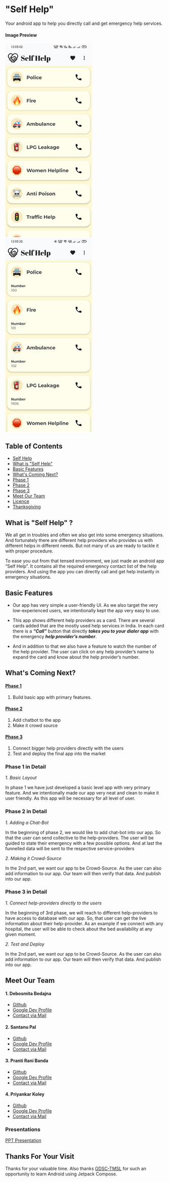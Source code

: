 # "Self Help"
Your android app to help you directly call and get emergency help services.

#### Image Preview

<p float="left">
<!-- ![ScreenShot 1 of the app](Screenshot-1.jpg) -->
<img src="Screenshot-1.jpg" alt="ScreenShot 1 of the app" width="275"/>
<!-- ![ScreenShot 2 of the app](Screenshot-2.jpg) -->
<img src="Screenshot-2.jpg" alt="ScreenShot 2 of the app" width="275"/>
</p>

## Table of Contents

- [Self Help](#Self-Help)
- [What is "Self Help"](#What-is-"Self-Help")
- [Basic Features](#Basic-Features)
- [What's Coming Next?](#What's-Coming-Next?)
- [Phase 1](#Phase-1)
- [Phase 2](#Phase-2)
- [Phase 3](#Phase-3)
- [Meet Our Team](#Meet-Our-Team)
- [Licence](LICENCE)
- [Thanksgiving](#Thanks-For-Your-Visit)


## What is "Self Help" ?
We all get in troubles and often we also get into some emergency situations. And fortunately there are different help providers who provides us with different helps in different needs. But not many of us are ready to tackle it with proper procedure.
 
To ease you out from that tensed environment, we just made an android app “Self Help”. It contains all the required emergency contact list of the help providers. And using the app you can directly call and get help instantly in emergency situations.


## Basic Features
* Our app has very simple a user-friendly UI. As we also target the very low-experienced users, we intentionally kept the app very easy to use.

* This app shows different help providers as a card. There are several cards added that are the mostly used help services in India. In each card there is a **_“Call”_** button that directly **_takes you to your dialer app_** with the emergency **_help provider’s number_**.
  
* And in addition to that we also have a feature to watch the number of the help provider. The user can click on any help provider’s name to expand the card and know about the help provider’s number.


## What's Coming Next?
#### [Phase 1](#Phase-1-in-Detail)
1. Build basic app with primary features.

#### [Phase 2](#Phase-2-in-Detail)
1. Add chatbot to the app
1. Make it crowd source

#### [Phase 3](#Phase-3-in-Detail)
1. Connect bigger help providers directly with the users
1. Test and deploy the final app into the market

### Phase 1 in Detail
_1. Basic Layout_

In phase 1 we have just developed a basic level app with very primary feature. And we intentionally made our app very neat and clean to make it user friendly. As this app will be necessary for all level of user.

### Phase 2 in Detail
_1. Adding a Chat-Bot_

In the beginning of phase 2, we would like to add chat-bot into our app. So that the user can send collective to the help-providers. The user will be guided to state their emergency with a few possible options. And at last the funnelled data will be sent to the respective service-providers

_2. Making it Crowd-Source_

In the 2nd part, we want our app to be Crowd-Source. As the user can also add information to our app. Our team will then verify that data. And publish into our app.

### Phase 3 in Detail
_1. Connect help-providers directly to the users_

In the beginning of 3rd phase, we will reach to different help-providers to have access to database with our app. So, that user can get the live information about their help-provider. As an example if we connect with any hospital, the user will be able to check about the bed availability at any given moment.

_2. Test and Deploy_

In the 2nd part, we want our app to be Crowd-Source. As the user can also add information to our app. Our team will then verify that data. And publish into our app.

## Meet Our Team
#### 1. Debosmita Bedajna
* [Github](https://github.com/DebosmitaBedajna)
* [Google Dev Profile](http://g.dev/itsDebosmitaaa)
* [Contact via Mail](mailto:bedajnadebosmita@gmail.com)

#### 2. Santanu Pal
* [Github](https://github.com/code-with-santanu)
* [Google Dev Profile](http://g.dev/santanu03)
* [Contact via Mail](mailto:palsantanu003@gmail.com)

#### 3. Pranti Rani Banda
* [Github](https://github.com/prantiranibanda)
* [Google Dev Profile](http://g.dev/prantiranibanda)
* [Contact via Mail](mailto:prantibanda@gmail.com)

#### 4. Priyankar Koley
* [Github](https://github.com/priyankarkoley)
* [Google Dev Profile](http://g.dev/priyankarkoley)
* [Contact via Mail](mailto:priyankarkoley@gmail.com)

### Presentations
[PPT Presentation](selfhelp.pptx)



## Thanks For Your Visit
Thanks for your valuable time. Also thanks [GDSC-TMSL](https://github.com/GDSC-TMSL) for such an opportunity to learn Android using Jetpack Compose.

